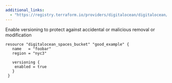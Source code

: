 ```yaml
---
additional_links: 
  - "https://registry.terraform.io/providers/digitalocean/digitalocean/latest/docs/resources/spaces_bucket#versioning"
---
```


Enable versioning to protect against accidental or malicious removal or modification

```hcl
resource "digitalocean_spaces_bucket" "good_example" {
   name   = "foobar"
   region = "nyc3"
 
   versioning {
 	enabled = true
   }
 }
```

